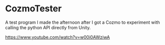 # CozmoTester
 
A test program I made the afternoon after I got a Cozmo to experiment with calling the python API directly from Unity.

https://www.youtube.com/watch?v=w00i0AWziwA
